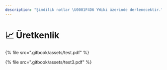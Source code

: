 ```yaml
---
description: "Şimdilik notlar \U0001F4D6 YWiki üzerinde derlenecektir."
---
```


# 📈 Üretkenlik

{% file src=".gitbook/assets/test.pdf" %}

{% file src=".gitbook/assets/test3.pdf" %}


